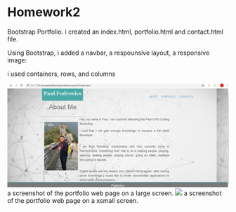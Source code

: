 # Homework2
 Bootstrap Portfolio.
 i created an index.html, portfolio.html and contact.html file.


Using Bootstrap, i added a navbar, a respounsive layout, a responsive image:

i used containers, rows, and columns 

![](./assets/large.png)a screenshot of the portfolio web page on a large screen.
![](./assets/small.png) a screenshot of the portfolio web page on a xsmall screen.
